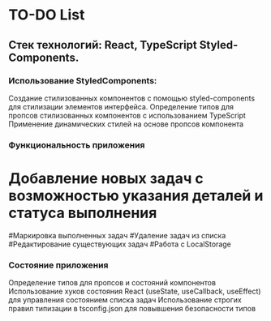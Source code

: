 #                                    TO-DO List
##                    Стек технологий: React, TypeScript Styled-Components.

###       Использование StyledComponents:
Создание стилизованных компонентов с помощью styled-components для      стилизации элементов интерфейса.
Определение типов для пропсов стилизованных компонентов с использованием TypeScript
Применение динамических стилей на основе пропсов компонента

###       Функциональность приложения
# Добавление новых задач с возможностью указания деталей и статуса выполнения
#Маркировка выполненных задач
#Удаление задач из списка
#Редактирование существующих задач
#Работа с LocalStorage

###       Состояние приложения
Определение типов для пропсов и состояний компонентов
Использование хуков состояния React (useState, useCallback, useEffect) для управления состоянием списка задач
Использование строгих правил типизации в tsconfig.json для повывшения безопасности типов
